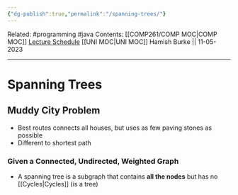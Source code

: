 ```yaml
---
{"dg-publish":true,"permalink":"/spanning-trees/"}
---
```


Related: #programming #java 
Contents: [[COMP261/COMP MOC\|COMP MOC]]
[Lecture Schedule](https://ecs.wgtn.ac.nz/Courses/COMP261_2023T1/LectureSchedule)
[[UNI MOC\|UNI MOC]]
Hamish Burke || 11-05-2023
***

# Spanning Trees

## Muddy City Problem

- Best routes connects all houses, but uses as few paving stones as possible
- Different to shortest path

### Given a Connected, Undirected, Weighted Graph

- A spanning tree is a subgraph that contains **all the nodes** but has no [[Cycles\|Cycles]] (is a tree)

